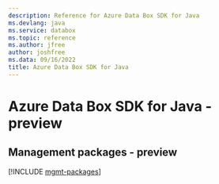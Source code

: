 ```yaml
---
description: Reference for Azure Data Box SDK for Java
ms.devlang: java
ms.service: databox
ms.topic: reference
ms.author: jfree
author: joshfree
ms.data: 09/16/2022
title: Azure Data Box SDK for Java
---
```

# Azure Data Box SDK for Java - preview

## Management packages - preview
[!INCLUDE [mgmt-packages](data-box-mgmt-index.md)]
